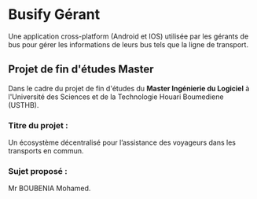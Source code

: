 # Busify Gérant
Une application cross-platform (Android et IOS) utilisée par les gérants de bus pour gérer les informations de leurs bus tels que la ligne de transport.

## Projet de fin d'études Master 
Dans le cadre du projet de fin d'études du **Master Ingénierie du Logiciel** à l'Université des Sciences et de la Technologie Houari Boumediene (USTHB).

### Titre du projet : 
Un écosystème décentralisé pour l’assistance des voyageurs dans les transports en commun.

### Sujet proposé : 
Mr BOUBENIA Mohamed.



